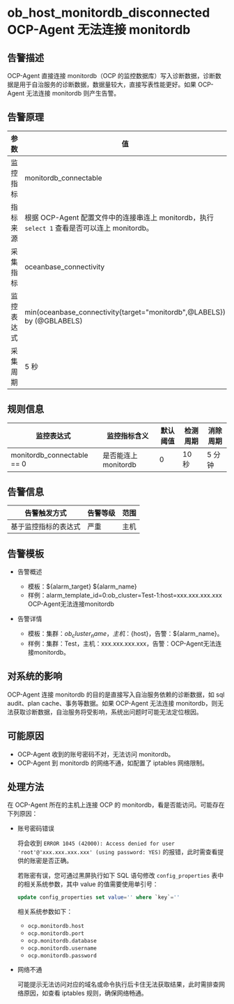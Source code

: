 # ob_host_monitordb_disconnected OCP-Agent 无法连接 monitordb

## 告警描述

OCP-Agent 直接连接 monitordb（OCP 的监控数据库）写入诊断数据，诊断数据是用于自治服务的诊断数据，数据量较大，直接写表性能更好。如果 OCP-Agent 无法连接 monitordb 则产生告警。

## 告警原理

| 参数 | 值 |
| --- | --- |
| 监控指标 | monitordb_connectable |
| 指标来源 | 根据 OCP-Agent 配置文件中的连接串连上 monitordb，执行 `select 1` 查看是否可以连上 monitordb。 |
| 采集指标 | oceanbase_connectivity |
| 监控表达式 | min(oceanbase_connectivity{target="monitordb",@LABELS}) by (@GBLABELS)  |
| 采集周期 | 5 秒 |

## 规则信息

| 监控表达式 | 监控指标含义 | 默认阈值 | 检测周期 | 消除周期 |
| --- | --- | --- | --- | --- |
| monitordb_connectable == 0 | 是否能连上 monitordb | 0 | 10 秒 | 5 分钟 |

## 告警信息

| 告警触发方式 | 告警等级 | 范围 |
| --- | --- | --- |
| 基于监控指标的表达式 | 严重 | 主机 |

## 告警模板

* 告警概述

  * 模板：${alarm_target} ${alarm_name}
  * 样例：alarm_template_id=0:ob_cluster=Test-1:host=xxx.xxx.xxx.xxx OCP-Agent无法连接monitordb

* 告警详情

  * 模板：集群：${ob_cluster_name}，主机：${host}，告警：${alarm_name}。
  * 样例：集群：Test，主机：xxx.xxx.xxx.xxx，告警：OCP-Agent无法连接monitordb。

## 对系统的影响

OCP-Agent 连接 monitordb 的目的是直接写入自治服务依赖的诊断数据，如 sql audit、plan cache、事务等数据。如果 OCP-Agent 无法连接 monitordb，则无法获取诊断数据，自治服务将受影响，系统出问题时可能无法定位根因。

## 可能原因

* OCP-Agent 收到的账号密码不对，无法访问 monitordb。
* OCP-Agent 到 monitordb 的网络不通，如配置了 iptables 网络限制。

## 处理方法

在 OCP-Agent 所在的主机上连接 OCP 的 monitordb，看是否能访问。可能存在下列原因：

* 账号密码错误

  将会收到 `ERROR 1045 (42000): Access denied for user 'root'@'xxx.xxx.xxx.xxx' (using password: YES)` 的报错，此时需查看提供的账密是否正确。
  
  若账密有误，您可通过黑屏执行如下 SQL 语句修改 `config_properties` 表中的相关系统参数，其中 value 的值需要使用单引号：
  
  ```sql
  update config_properties set value='' where `key`=''
  ```
  
  相关系统参数如下：
  * `ocp.monitordb.host`
  * `ocp.monitordb.port`
  * `ocp.monitordb.database`
  * `ocp.monitordb.username`
  * `ocp.monitordb.password`

* 网络不通

  可能提示无法访问对应的域名或命令执行后卡住无法获取结果，此时需排查网络原因，如查看 iptables 规则，确保网络畅通。
